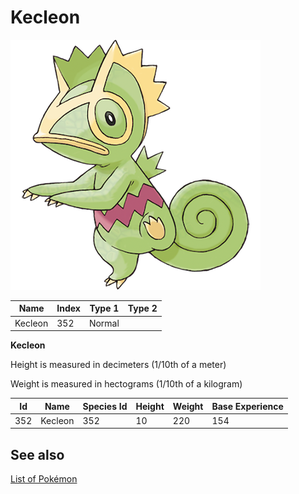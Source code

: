 # Kecleon


![Kecleon](images/352.png)

| **Name** | **Index** | **Type 1** | **Type 2** |
|----|----|----|----|
| Kecleon | 352 | Normal  |  |

**Kecleon** 


Height is measured in decimeters (1/10th of a meter)

Weight is measured in hectograms (1/10th of a kilogram)

| **Id** | **Name** | **Species Id** | **Height** | **Weight** | **Base Experience** |
|--------|----------|----------------|------------|------------|---------------------|
| 352 | Kecleon | 352 | 10 | 220 | 154 |


## See also

[List of Pokémon](../pokemon.md)
